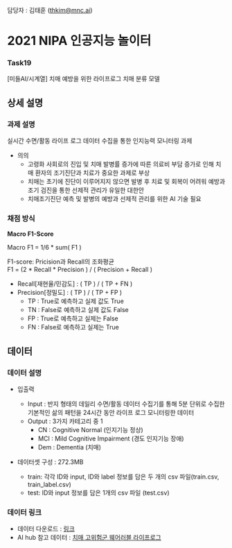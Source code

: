 담당자 : 김태훈 (thkim@mnc.ai)


# 2021 NIPA 인공지능 놀이터

### Task19
[미들AI/시계열] 치매 예방을 위한 라이프로그 치매 분류 모델


## 상세 설명

### 과제 설명

실시간 수면/활동 라이프 로그 데이터 수집을 통한 인지능력 모니터링 과제

- 의의
  - 고령화 사회로의 진입 및 치매 발병률 증가에 따른 의료비 부담 증가로 인해 치매 환자의 조기진단과 치료가 중요한 과제로 부상
  - 치매는 초기에 진단이 이루어지지 않으면 발병 후 치료 및 회복이 어려워 예방과 조기 검진을 통한 선제적 관리가 유일한 대한안
  - 치매조기진단 예측 및 발병의 예방과 선제적 관리를 위한 AI 기술 필요

### 채점 방식

**Macro F1-Score**

Macro F1 = 1/6 * sum( F1 )  
  
F1-score: Pricision과 Recall의 조화평균  
F1 = (2 * Recall * Precision ) / ( Precision + Recall )

- Recall[재현율/민감도] : ( TP ) / ( TP + FN )
- Precision[정밀도] : ( TP ) / ( TP + FP )
  - TP : True로 예측하고 실제 값도 True
  - TN : False로 예측하고 실제 값도 False
  - FP : True로 예측하고 실제는 False
  - FN : False로 예측하고 실제는 True



## 데이터

### 데이터 설명

- 입출력
  - Input : 반지 형태의 데일리 수면/활동 데이터 수집기를 통해 5분 단위로 수집한 기본적인 삶의 패턴을 24시간 동안 라이프 로그 모니터링한 데이터
  - Output : 3가지 카테고리 중 1
    - CN : Cognitive Normal (인지기능 정상)
    - MCI : Mild Cognitive Impairment (경도 인지기능 장애)
    - Dem : Dementia (치매)

- 데이터셋 구성 : 272.3MB
  - train: 각각 ID와 input, ID와 label 정보를 담은 두 개의 csv 파일(train.csv, train_label.csv)
  - test: ID와 input 정보를 담은 1개의 csv 파일 (test.csv)

### 데이터 링크
- 데이터 다운로드 : [링크](https://aihub.or.kr/problem_contest/nipa-learning-platform)  
- AI hub 참고 데이터 : [치매 고위험군 웨어러블 라이프로그](https://aihub.or.kr/aidata/30749)